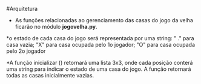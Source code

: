 #Arquitetura

* As funções relacionadas ao gerenciamento das casas do
jogo da velha ficarão no módulo **jogovelha.py**.

*o estado de cada casa do jogo será representada por uma
string: " ." para casa vazia; "X" para casa ocupada pelo 1o
jogador; "O" para casa ocupada pelo 2o jogador

*A função inicializar () retornará uma lista 3x3, onde cada
posição conterá uma string para indicar o estado de uma
casa do jogo. A função retornará todas as casas
inicialmente vazias.

